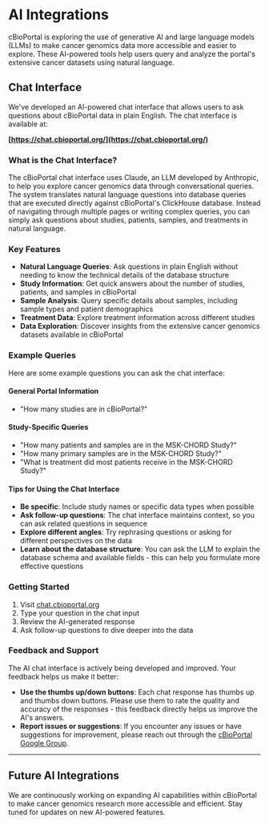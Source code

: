 # AI Integrations

cBioPortal is exploring the use of generative AI and large language models (LLMs) to make cancer genomics data more accessible and easier to explore. These AI-powered tools help users query and analyze the portal's extensive cancer datasets using natural language.

## Chat Interface

We've developed an AI-powered chat interface that allows users to ask questions about cBioPortal data in plain English. The chat interface is available at:

**[https://chat.cbioportal.org/](https://chat.cbioportal.org/)**

### What is the Chat Interface?

The cBioPortal chat interface uses Claude, an LLM developed by Anthropic, to help you explore cancer genomics data through conversational queries. The system translates natural language questions into database queries that are executed directly against cBioPortal's ClickHouse database. Instead of navigating through multiple pages or writing complex queries, you can simply ask questions about studies, patients, samples, and treatments in natural language.

### Key Features

- **Natural Language Queries**: Ask questions in plain English without needing to know the technical details of the database structure
- **Study Information**: Get quick answers about the number of studies, patients, and samples in cBioPortal
- **Sample Analysis**: Query specific details about samples, including sample types and patient demographics
- **Treatment Data**: Explore treatment information across different studies
- **Data Exploration**: Discover insights from the extensive cancer genomics datasets available in cBioPortal

### Example Queries

Here are some example questions you can ask the chat interface:

#### General Portal Information
- "How many studies are in cBioPortal?"

#### Study-Specific Queries
- "How many patients and samples are in the MSK-CHORD Study?"
- "How many primary samples are in the MSK-CHORD Study?"
- "What is treatment did most patients receive in the MSK-CHORD Study?"

#### Tips for Using the Chat Interface

- **Be specific**: Include study names or specific data types when possible
- **Ask follow-up questions**: The chat interface maintains context, so you can ask related questions in sequence
- **Explore different angles**: Try rephrasing questions or asking for different perspectives on the data
- **Learn about the database structure**: You can ask the LLM to explain the database schema and available fields - this can help you formulate more effective questions

### Getting Started

1. Visit [chat.cbioportal.org](https://chat.cbioportal.org/)
2. Type your question in the chat input
3. Review the AI-generated response
4. Ask follow-up questions to dive deeper into the data

### Feedback and Support

The AI chat interface is actively being developed and improved. Your feedback helps us make it better:

- **Use the thumbs up/down buttons**: Each chat response has thumbs up and thumbs down buttons. Please use them to rate the quality and accuracy of the responses - this feedback directly helps us improve the AI's answers.
- **Report issues or suggestions**: If you encounter any issues or have suggestions for improvement, please reach out through the [cBioPortal Google Group](https://groups.google.com/g/cbioportal).

---

## Future AI Integrations

We are continuously working on expanding AI capabilities within cBioPortal to make cancer genomics research more accessible and efficient. Stay tuned for updates on new AI-powered features.
